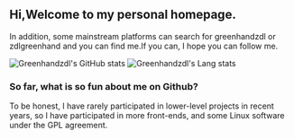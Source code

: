## Hi,Welcome to my personal homepage.
In addition, some mainstream platforms can search for greenhandzdl or zdlgreenhand and you can find me.If you can, I hope you can follow me.

![Greenhandzdl's GitHub stats](https://github-readme-stats.vercel.app/api?username=greenhandzdl&show_icons=true&theme=merko)
![Greenhandzdl's Lang stats](https://github-readme-stats.vercel.app/api/top-langs/?username=greenhandzdl&hide=shell,html,css,javascript,lua&layout=compact)

### So far, what is so fun about me on Github?
To be honest, I have rarely participated in lower-level projects in recent years, so I have participated in more front-ends, and some Linux software under the GPL agreement.